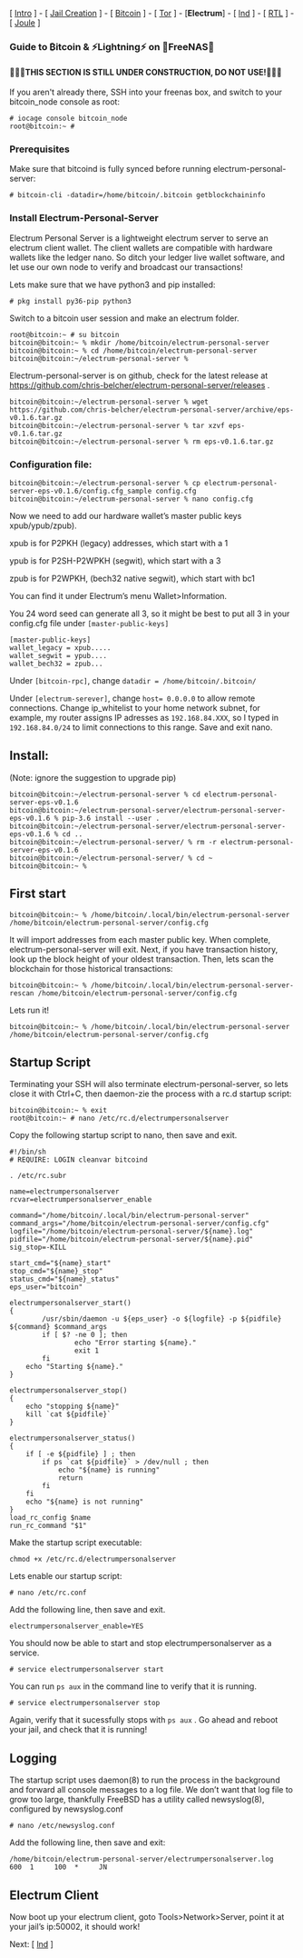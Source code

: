 [ [Intro](README.md) ] - [ [Jail Creation](freenas_1_jail_creation.md) ] - [ [Bitcoin](freenas_2_bitcoin.md) ] - [ [Tor](freenas_3_tor.md) ] - [**Electrum**] - [ [lnd](freenas_5_lnd.md) ] - [ [RTL](freenas_6_rtl.md) ] - [ [Joule](freenas_7_joule.md) ]

### Guide to ₿itcoin & ⚡Lightning️⚡ on 🦈FreeNAS🦈


#### 🚧🚧🚧THIS SECTION IS STILL UNDER CONSTRUCTION, DO NOT USE!🚧🚧🚧

If you aren't already there, SSH into your freenas box, and switch to your bitcoin_node console as root:
```
# iocage console bitcoin_node
root@bitcoin:~ #
```

### Prerequisites
Make sure that bitcoind is fully synced before running electrum-personal-server:
```
# bitcoin-cli -datadir=/home/bitcoin/.bitcoin getblockchaininfo
```

### Install Electrum-Personal-Server
Electrum Personal Server is a lightweight electrum server to serve an electrum client wallet. The client wallets are compatible with hardware wallets like the ledger nano. So ditch your ledger live wallet software, and let use our own node to verify and broadcast our transactions!

Lets make sure that we have python3 and pip installed:
```
# pkg install py36-pip python3
```
Switch to a bitcoin user session and make an electrum folder.
```
root@bitcoin:~ # su bitcoin
bitcoin@bitcoin:~ % mkdir /home/bitcoin/electrum-personal-server
bitcoin@bitcoin:~ % cd /home/bitcoin/electrum-personal-server
bitcoin@bitcoin:~/electrum-personal-server %
```

Electrum-personal-server is on github, check for the latest release at https://github.com/chris-belcher/electrum-personal-server/releases .
```
bitcoin@bitcoin:~/electrum-personal-server % wget https://github.com/chris-belcher/electrum-personal-server/archive/eps-v0.1.6.tar.gz
bitcoin@bitcoin:~/electrum-personal-server % tar xzvf eps-v0.1.6.tar.gz
bitcoin@bitcoin:~/electrum-personal-server % rm eps-v0.1.6.tar.gz
```
### Configuration file:
```
bitcoin@bitcoin:~/electrum-personal-server % cp electrum-personal-server-eps-v0.1.6/config.cfg_sample config.cfg
bitcoin@bitcoin:~/electrum-personal-server % nano config.cfg
```
Now we need to add our hardware wallet’s master public keys xpub/ypub/zpub).

xpub is for P2PKH (legacy) addresses, which start with a 1

ypub is for P2SH-P2WPKH (segwit), which start with a 3

zpub is for P2WPKH, (bech32 native segwit), which start with bc1

You can find it under Electrum’s menu Wallet>Information.

You 24 word seed can generate all 3, so it might be best to put all 3 in your config.cfg file under `[master-public-keys]`
```
[master-public-keys]
wallet_legacy = xpub.....
wallet_segwit = ypub....
wallet_bech32 = zpub...
```
Under `[bitcoin-rpc]`, change `datadir = /home/bitcoin/.bitcoin/`

Under `[electrum-serever]`, change `host= 0.0.0.0` to allow remote connections. Change ip_whitelist to your home network subnet, for example, my router assigns IP adresses as `192.168.84.XXX`, so I typed in `192.168.84.0/24` to limit connections to this range. Save and exit nano.

## Install: 
(Note: ignore the suggestion to upgrade pip)
```
bitcoin@bitcoin:~/electrum-personal-server % cd electrum-personal-server-eps-v0.1.6
bitcoin@bitcoin:~/electrum-personal-server/electrum-personal-server-eps-v0.1.6 % pip-3.6 install --user .
bitcoin@bitcoin:~/electrum-personal-server/electrum-personal-server-eps-v0.1.6 % cd ..
bitcoin@bitcoin:~/electrum-personal-server/ % rm -r electrum-personal-server-eps-v0.1.6
bitcoin@bitcoin:~/electrum-personal-server/ % cd ~
bitcoin@bitcoin:~ %
```
## First start
```
bitcoin@bitcoin:~ % /home/bitcoin/.local/bin/electrum-personal-server /home/bitcoin/electrum-personal-server/config.cfg
```
It will import addresses from each master public key. When complete, electrum-personal-server will exit. Next, if you have transaction history, look up the block height of your oldest transaction. Then, lets scan the blockchain for those historical transactions:
```
bitcoin@bitcoin:~ % /home/bitcoin/.local/bin/electrum-personal-server-rescan /home/bitcoin/electrum-personal-server/config.cfg
```
Lets run it!
```
bitcoin@bitcoin:~ % /home/bitcoin/.local/bin/electrum-personal-server /home/bitcoin/electrum-personal-server/config.cfg
```
## Startup Script
Terminating your SSH will also terminate electrum-personal-server, so lets close it with Ctrl+C, then daemon-zie the process with a rc.d startup script:
```
bitcoin@bitcoin:~ % exit
root@bitcoin:~ # nano /etc/rc.d/electrumpersonalserver
```
Copy the following startup script to nano, then save and exit.
```
#!/bin/sh
# REQUIRE: LOGIN cleanvar bitcoind
 
. /etc/rc.subr
 
name=electrumpersonalserver
rcvar=electrumpersonalserver_enable
 
command="/home/bitcoin/.local/bin/electrum-personal-server"
command_args="/home/bitcoin/electrum-personal-server/config.cfg"
logfile="/home/bitcoin/electrum-personal-server/${name}.log"
pidfile="/home/bitcoin/electrum-personal-server/${name}.pid"
sig_stop=-KILL
 
start_cmd="${name}_start"
stop_cmd="${name}_stop"
status_cmd="${name}_status"
eps_user="bitcoin" 
 
electrumpersonalserver_start()
{
        /usr/sbin/daemon -u ${eps_user} -o ${logfile} -p ${pidfile} ${command} $command_args
        if [ $? -ne 0 ]; then
                echo "Error starting ${name}."
                exit 1
        fi
    echo "Starting ${name}."
}
 
electrumpersonalserver_stop()
{
    echo "stopping ${name}"
    kill `cat ${pidfile}`
}
 
electrumpersonalserver_status()
{
    if [ -e ${pidfile} ] ; then
        if ps `cat ${pidfile}` > /dev/null ; then
            echo "${name} is running"
            return
        fi
    fi
    echo "${name} is not running"
}
load_rc_config $name
run_rc_command "$1"
```
Make the startup script executable:
```
chmod +x /etc/rc.d/electrumpersonalserver
```
Lets enable our startup script:
```
# nano /etc/rc.conf
```
Add the following line, then save and exit.
```
electrumpersonalserver_enable=YES
```
You should now be able to start and stop electrumpersonalserver as a service.
```
# service electrumpersonalserver start
```
You can run `ps aux` in the command line to verify that it is running.
```
# service electrumpersonalserver stop
```
Again, verify that it sucessfully stops with `ps aux` . Go ahead and reboot your jail, and check that it is running!

## Logging
The startup script uses daemon(8) to run the process in the background and forward all console messages to a log file. We don’t want that log file to grow too large, thankfully FreeBSD has a utility called newsyslog(8), configured by newsyslog.conf
```
# nano /etc/newsyslog.conf
```
Add the following line, then save and exit:
```
/home/bitcoin/electrum-personal-server/electrumpersonalserver.log     600  1     100  *     JN
```
## Electrum Client
Now boot up your electrum client, goto Tools>Network>Server, point it at your jail’s ip:50002, it should work!

Next: [ [lnd](freenas_5_lnd.md) ]
